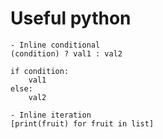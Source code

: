 # Useful python 

```python3
- Inline conditional
(condition) ? val1 : val2

if condition:
    val1
else:
    val2

- Inline iteration
[print(fruit) for fruit in list]
```
